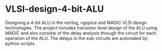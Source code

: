 # VLSI-design-4-bit-ALU
Designing a 4-bit ALU in the verilog, ngspice and MAGIC VLSI design technologies. The project includes transistor level design of the ALU using MAGIC and also consists of the delay analysis through the circuit for each operation of the ALU.
The delays in the sub-circuits are automated by python scripts.


